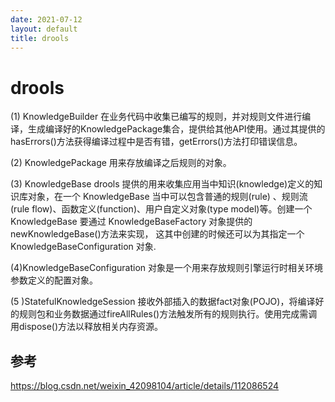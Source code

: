 ```yaml
---
date: 2021-07-12
layout: default
title: drools
---
```


# drools

(1) KnowledgeBuilder 在业务代码中收集已编写的规则，并对规则文件进行编译，生成编译好的KnowledgePackage集合，提供给其他API使用。通过其提供的hasErrors()方法获得编译过程中是否有错，getErrors()方法打印错误信息。

(2) KnowledgePackage 用来存放编译之后规则的对象。

(3) KnowledgeBase  drools 提供的用来收集应用当中知识(knowledge)定义的知识库对象，在一个 KnowledgeBase 当中可以包含普通的规则(rule) 、规则流(rule flow)、函数定义(function)、用户自定义对象(type model)等。创建一个 KnowledgeBase 要通过 KnowledgeBaseFactory 对象提供的 newKnowledgeBase()方法来实现， 这其中创建的时候还可以为其指定一个 KnowledgeBaseConfiguration 对象.

(4)KnowledgeBaseConfiguration 对象是一个用来存放规则引擎运行时相关环境参数定义的配置对象。

(5 )StatefulKnowledgeSession 接收外部插入的数据fact对象(POJO)，将编译好的规则包和业务数据通过fireAllRules()方法触发所有的规则执行。使用完成需调用dispose()方法以释放相关内存资源。



## 参考

https://blog.csdn.net/weixin_42098104/article/details/112086524